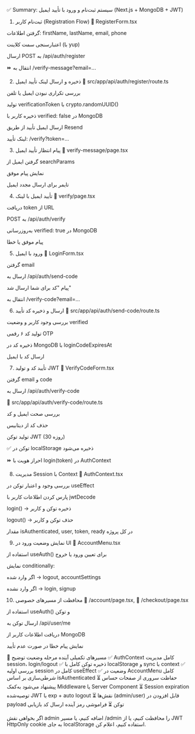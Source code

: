 
✅ Summary: سیستم ثبت‌نام و ورود با تأیید ایمیل (Next.js + MongoDB + JWT)
1. ثبت‌نام کاربر (Registration Flow)
📄 RegisterForm.tsx

گرفتن اطلاعات: firstName, lastName, email, phone

اعتبارسنجی سمت کلاینت (با yup)

ارسال POST به /api/auth/register

⏩ انتقال به /verify-message?email=...

2. ذخیره و ارسال لینک تأیید ایمیل
📄 src/app/api/auth/register/route.ts

بررسی تکراری نبودن ایمیل یا تلفن

تولید verificationToken با crypto.randomUUID()

ذخیره کاربر با verified: false در MongoDB

ارسال ایمیل تأیید از طریق Resend

لینک تأیید: /verify?token=...

3. پیام انتظار تأیید ایمیل
📄 verify-message/page.tsx

گرفتن ایمیل از searchParams

نمایش پیام موفق

تایمر برای ارسال مجدد ایمیل

4. تأیید ایمیل با لینک
📄 verify/page.tsx

دریافت token از URL

POST به /api/auth/verify

به‌روزرسانی verified: true در MongoDB

پیام موفق یا خطا

5. ورود با ایمیل
📄 LoginForm.tsx

گرفتن email

ارسال به /api/auth/send-code

پیام "کد برای شما ارسال شد"

انتقال به /verify-code?email=...

6. ارسال و ذخیره کد تأیید
📄 src/app/api/auth/send-code/route.ts

بررسی وجود کاربر و وضعیت verified

تولید کد ۶ رقمی OTP

ذخیره کد در MongoDB با loginCodeExpiresAt

ارسال کد با ایمیل

7. تأیید کد و تولید JWT
📄 VerifyCodeForm.tsx

گرفتن email و code

ارسال به /api/auth/verify-code

📄 src/app/api/auth/verify-code/route.ts

بررسی صحت ایمیل و کد

حذف کد از دیتابیس

تولید توکن JWT (30 روزه)

✅ توکن در localStorage ذخیره می‌شود

⏩ احراز هویت با login(token) در AuthContext

8. مدیریت Session با Context
📄 AuthContext.tsx

بررسی وجود و اعتبار توکن در useEffect

پارس کردن اطلاعات کاربر با jwtDecode

login() → ذخیره توکن و کاربر

logout() → حذف توکن و کاربر

مقدار isAuthenticated, user, token, ready در کل پروژه

9. نمایش وضعیت ورود در UI
📄 AccountMenu.tsx

استفاده از useAuth() برای تعیین ورود یا خروج

نمایش conditionally:

اگر وارد شده → logout, accountSettings

اگر وارد نشده → login, signup

10. محافظت از مسیرهای خصوصی
📄 /account/page.tsx, 📄 /checkout/page.tsx

استفاده از useAuth() و توکن

ارسال توکن به /api/user/me

دریافت اطلاعات کاربر از MongoDB

نمایش پیام خطا در صورت عدم تأیید

🧩 مسیرهای تکمیلی آینده
مرحله	وضعیت	توضیح
✅ AuthContext	کامل	مدیریت session، login/logout
✅ ذخیره توکن	کامل	با localStorage و sync با context
✅ بررسی اولیه session	کامل	در useEffect
✅ وضعیت در AccountMenu	کامل	شرطی‌سازی بر اساس isAuthenticated
⏳ حفاظت سروری از صفحات حساس	پیشنهاد می‌شود	به‌کمک Middleware یا Server Component
⏳ Session expiration	توصیه‌شده	JWT با exp + auto logout
⏳ نقش‌ها (admin/user)	قابل افزودن	در payload توکن
⏳ فراموشی رمز	آینده	ارسال کد بازیابی

اگر بخواهی نقش admin اضافه کنیم، یا مسیر /admin را محافظت کنیم، یا از JWT HttpOnly cookie به جای localStorage استفاده کنیم، اعلام کن.







